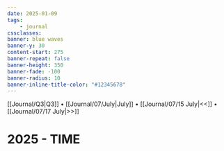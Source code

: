```yaml
---
date: 2025-01-09
tags:
    - journal
cssclasses:
banner: blue waves
banner-y: 30
content-start: 275
banner-repeat: false
banner-height: 350
banner-fade: -100
banner-radius: 10
banner-inline-title-color: "#12345678"
---
```


[[Journal/Q3|Q3]] • [[Journal/07/July|July]] • [[Journal/07/15 July|<<]] • [[Journal/07/17 July|>>]]

# 2025 - TIME